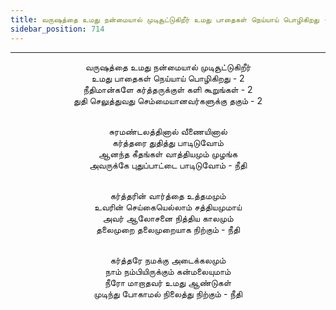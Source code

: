 ```yaml
---
title: வருஷத்தை உமது நன்மையால் முடிசூட்டுகிறீர் உமது பாதைகள் நெய்யாய் பொழிகிறது - 2
sidebar_position: 714
---
```


---
<center>
வருஷத்தை உமது நன்மையால் முடிசூட்டுகிறீர்<br/>
உமது பாதைகள் நெய்யாய் பொழிகிறது - 2<br/>
நீதிமான்களே கர்த்தருக்குள் களி கூறுங்கள் - 2<br/>
துதி செலுத்துவது செம்மையானவர்களுக்கு தகும் - 2<br/><br/>

சுரமண்டலத்தினால் வீணையினால்<br/>
கர்த்தரை துதித்து பாடிடுவோம்<br/>
ஆனந்த கீதங்கள் வாத்தியமும் முழங்க<br/>
அவருக்கே புதுப்பாட்டை பாடிடுவோம்        - நீதி<br/><br/>

கர்த்தரின் வார்த்தை உத்தமமும்<br/>
உவரின் செய்கையெல்லாம் சத்தியமுமாய்<br/>
அவர் ஆலோசனை நித்திய காலமும்<br/>
தலைமுறை தலைமுறையாக நிற்கும்        - நீதி<br/><br/>

கர்த்தரே நமக்கு அடைக்கலமும்<br/>
நாம் நம்பியிருக்கும் கன்மலையுமாம்<br/>
நீரோ மாறாதவர் உமது ஆண்டுகள்<br/>
முடிந்து போகாமல் நிலைத்து நிற்கும்        - நீதி
</center>